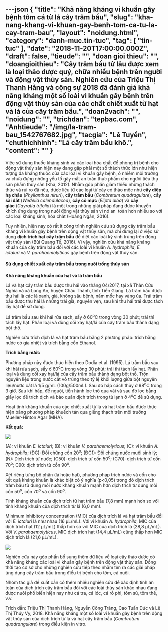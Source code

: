 ---json
{
    "title": "Khả năng kháng vi khuẩn gây bệnh tôm cá từ lá cây trâm bầu",
    "slug": "kha-nang-khang-vi-khuan-gay-benh-tom-ca-tu-la-cay-tram-bau",
    "layout": "noidung.html",
    "category": "danh-muc.tin-tuc",
    "tag": [
        "tin-tuc"
    ],
    "date": "2018-11-20T17:00:00.000Z",
    "draft": false,
    "tieude": "",
    "doan gioi thieu": "",
    "doangioithieu": "Cây trâm bầu từ lâu được xem là loại thảo dược quý, chữa nhiều bệnh trên người và động vật thủy sản. Nghiên cứu của Triệu Thị Thanh Hằng và cộng sự 2018 đã đánh giá khả năng kháng một số loài vi khuẩn gây bệnh trên động vật thủy sản của các chất chiết xuất từ hạt và lá của cây trâm bầu.",
    "doan2vach": "",
    "noidung": "",
    "trichdan": "tepbac.com",
    "Anhtieude": "/img/la-tram-bau_1542767682.jpg",
    "tacgia": "Lê Tuyến",
    "chuthichhinh": "Lá cây trâm bầu khô.",
    "__content__": ""
}
---
<p>Việc sử dụng thuốc kh&aacute;ng sinh v&agrave; c&aacute;c loại h&oacute;a chất để ph&ograve;ng trị bệnh cho động vật thủy sản hiện nay đang gặp phải một số th&aacute;ch thức lớn như hiện tượng đa kh&aacute;ng thuốc của c&aacute;c lo&agrave;i vi khuẩn g&acirc;y bệnh, &ocirc; nhiễm m&ocirc;i trường v&agrave; chứa đựng những yếu tố g&acirc;y mất an to&agrave;n thực phẩm cho người ti&ecirc;u thụ sản phẩm thủy sản (Kha, 2012). Nhằm g&oacute;p phần giảm thiểu những th&aacute;ch thức v&agrave; rủi ro đ&atilde; n&ecirc;u, dược liệu từ c&aacute;c loại từ c&acirc;y cỏ thảo mộc như&nbsp;<strong>c&acirc;y diệp hạ ch&acirc;u</strong>&nbsp;(<em>Phyllanthus niruri</em>),&nbsp;<strong>c&acirc;y tr&acirc;m bầu</strong>&nbsp;(<em>Combretum quadragulare</em>),&nbsp;<strong>c&acirc;y s&agrave;i đất</strong>&nbsp;(<em>Wedelia calendulacea</em>),&nbsp;<strong>c&acirc;y cỏ mực</strong>&nbsp;(<em>Elipta alba</em>) v&agrave;&nbsp;<strong>c&acirc;y gi&aacute;c</strong>&nbsp;(<em>Cayratia trifolia</em>) l&agrave; một trong những giải ph&aacute;p đang được khuyến kh&iacute;ch ứng dụng trong nu&ocirc;i động vật thủy sản v&igrave; n&oacute; an&nbsp; to&agrave;n hơn nhiều so với c&aacute;c loại kh&aacute;ng sinh, h&oacute;a chất (Ho&agrave;ng Ng&acirc;n, 2016).</p>

<p>Tuy nhi&ecirc;n, hiện nay c&oacute; rất &iacute;t c&ocirc;ng tr&igrave;nh nghi&ecirc;n cứu sử dụng c&acirc;y tr&acirc;m bầu kh&aacute;ng vi khuẩn g&acirc;y bệnh tr&ecirc;n động vật thủy sản, m&agrave; chỉ dừng lại ở việc sử dụng&nbsp;<strong>dịch tr&iacute;ch hạt c&acirc;y tr&acirc;m bầu</strong>&nbsp;để diệt c&aacute;c lo&agrave;i k&yacute; sinh tr&ugrave;ng tr&ecirc;n động vật thủy sản (B&ugrave;i Quang Tề, 2016). V&igrave; vậy, nghi&ecirc;n cứu khả năng kh&aacute;ng khuẩn của c&acirc;y tr&acirc;m bầu đối với c&aacute;c lo&agrave;i vi khuẩn&nbsp;<em>A. hydrophila</em>,&nbsp;<em>E. ictaluri</em>&nbsp;v&agrave;&nbsp;<em>V. parahaemolyticus</em>&nbsp;g&acirc;y bệnh tr&ecirc;n động vật thủy sản.&nbsp;</p>

<h4>Sử dụng chiết xuất c&acirc;y tr&acirc;m bầu trong nu&ocirc;i trồng thủy sản</h4>

<p><strong>Khả năng kh&aacute;ng khuẩn của hạt v&agrave; l&aacute; tr&acirc;m bầu</strong></p>

<p>L&aacute; v&agrave; hạt c&acirc;y tr&acirc;m bầu được thu h&aacute;i v&agrave;o th&aacute;ng 04/2017, tại x&atilde; Th&acirc;n Cửu Nghĩa v&agrave; x&atilde; Long An, huyện Ch&acirc;u Th&agrave;nh, tỉnh Tiền Giang. L&aacute; tr&acirc;m bầu được thu h&aacute;i l&agrave; c&aacute;c l&aacute; xanh, gi&agrave;, kh&ocirc;ng s&acirc;u bệnh, nấm mốc hay v&agrave;ng &uacute;a. Tr&aacute;i tr&acirc;m bầu được thu h&aacute;i l&agrave; những tr&aacute;i gi&agrave;, nguy&ecirc;n vẹn, sau khi thu h&aacute;i tr&aacute;i được t&aacute;ch lấy hạt để sử dụng.</p>

<p>L&aacute; tr&acirc;m bầu sau khi h&aacute;i rửa sạch, sấy ở 60<sup>o</sup>C trong v&ograve;ng 30 ph&uacute;t; tr&aacute;i th&igrave; t&aacute;ch lấy hạt. Ph&acirc;n loại v&agrave;&nbsp;d&ugrave;ng cối xay hạt/l&aacute; của c&acirc;y tr&acirc;m bầu th&agrave;nh dạng bột th&ocirc;.</p>

<p>Nghi&ecirc;n cứu tr&iacute;ch dịch l&aacute; v&agrave; hạt tr&acirc;m bầu bằng 2 phương ph&aacute;p: tr&iacute;ch bằng nước c&oacute; gia nhiệt v&agrave; tr&iacute;ch bằng cồn Ethanol.</p>

<p><strong>Tr&iacute;ch bằng nước</strong></p>

<p>Phương ph&aacute;p n&agrave;y được thực hiện theo Dodia et al. (1995). L&aacute; tr&acirc;m bầu sau khi h&aacute;i rửa sạch, sấy ở 60<sup>o</sup>C trong v&ograve;ng 30 ph&uacute;t; tr&aacute;i th&igrave; t&aacute;ch lấy hạt. Ph&acirc;n loại v&agrave; d&ugrave;ng cối xay hạt/l&aacute; của c&acirc;y tr&acirc;m bầu th&agrave;nh dạng bột th&ocirc;. Trộn nguy&ecirc;n liệu trong nước cất v&ocirc; tr&ugrave;ng theo tỷ lệ khối lượng giữa bột nguy&ecirc;n liệu/nước cất l&agrave; 1/5 g/mL (100g/500mL). Sau đ&oacute; hấp c&aacute;ch thủy ở 98<sup>o</sup>C trong 3 giờ. Sau khi hấp, để nguội, tiến h&agrave;nh lọc th&ocirc; qua vải v&agrave; sau đ&oacute; lọc bằng giấy lọc để tr&iacute;ch dịch v&agrave; bảo quản dịch tr&iacute;ch trong tủ lạnh ở 4<sup>o</sup>C để sử dụng.</p>

<p>Hoạt t&iacute;nh kh&aacute;ng khuẩn của c&aacute;c chiết xuất từ l&aacute; v&agrave; hạt tr&acirc;m bầu được thực hiện bằng phương ph&aacute;p khuếch t&aacute;n qua giếng thạch tr&ecirc;n m&ocirc;i trường Mueller-Hinton Agar (MHA).</p>

<p><strong>Kết quả:</strong></p>

<p><img src="https://tepbac.com/upload/images/2018/11/tram-bau-trong-thuy-san2_1542768086.png" /></p>

<p>(A): vi khuẩn&nbsp;<em>E. ictaluri</em>; (B): vi khuẩn<em>&nbsp;V. parahaemolyticus</em>; (C): vi khuẩn&nbsp;<em>A. hydrophila</em>; (ĐC): Đối chứng cồn 20<sup>o</sup>; (ĐC1): Đối chứng nước mu&ocirc;i sinh l&yacute;; (N): Dịch tr&iacute;ch từ nước; (C50): dịch tr&iacute;ch từ cồn 50<sup>o</sup>; (C70): dịch tr&iacute;ch từ cồn 70<sup>o</sup>; C90: dịch tr&iacute;ch từ cồn 90<sup>o</sup>.</p>

<p>X&eacute;t ri&ecirc;ng từng bộ phận (l&aacute; hoặc hạt), phương ph&aacute;p tr&iacute;ch nước v&agrave; cồn cho kết quả kh&aacute;ng khuẩn l&agrave; kh&aacute;c biệt c&oacute; &yacute; nghĩa (p&lt;0,05) trong đ&oacute; dịch tr&iacute;ch tr&acirc;m bầu từ dung m&ocirc;i nước kh&aacute;ng khuẩn mạnh hơn dịch tr&iacute;ch từ dung m&ocirc;i cồn 50<sup>o</sup>, cồn 70<sup>o</sup>&nbsp;v&agrave; cồn 90<sup>o</sup>.</p>

<p>T&iacute;nh kh&aacute;ng khuẩn của dịch tr&iacute;ch từ hạt tr&acirc;m bầu (7,8 mm) mạnh hơn so với t&iacute;nh kh&aacute;ng khuẩn của dịch tr&iacute;ch từ l&aacute; (6,0 mm).</p>

<p>Minimum inhibitory concentration (MIC) của dịch tr&iacute;ch l&aacute; v&agrave; hạt tr&acirc;m bầu đối với&nbsp;<em>E. ictaluri</em>&nbsp;l&agrave; như nhau (16 &micro;L/mL). Với vi khuẩn&nbsp;<em>A. hydrophila</em>, MIC của dịch tr&iacute;ch hạt (12 &micro;L/mL) thấp hơn so với MIC của dịch tr&iacute;ch l&aacute; (28,8 &micro;L/mL). Với&nbsp;<em>V. parahaemolyticus</em>, MIC dịch tr&iacute;ch hạt (14,4 &micro;L/mL) cũng thấp hơn MIC dịch tr&iacute;ch l&aacute; (21,6 &micro;L/mL).</p>

<p><img src="https://tepbac.com/upload/images/2018/11/tram-bau-trong-thuy-san_1542767674.jpg" /></p>

<p>Nghi&ecirc;n cứu n&agrave;y g&oacute;p phần bổ sung th&ecirc;m dữ liệu về loại c&acirc;y thảo dược c&oacute; khả năng kh&aacute;ng c&aacute;c lo&agrave;i vi khuẩn g&acirc;y bệnh tr&ecirc;n động vật thủy sản. Đồng thời tạo cơ sở cho những nghi&ecirc;n cứu tiếp theo nhằm t&igrave;m ra c&aacute;c giải ph&aacute;p ứng dụng c&acirc;y tr&acirc;m bầu trong điều trị bệnh cho t&ocirc;m, c&aacute; nu&ocirc;i.</p>

<p>Nh&oacute;m t&aacute;c giả đề xuất cần c&oacute; th&ecirc;m nhiều nghi&ecirc;n cứu để x&aacute;c định t&iacute;nh an to&agrave;n của dịch tr&iacute;ch c&acirc;y tr&acirc;m bầu đối với c&aacute;c lo&agrave;i thủy sản kh&aacute;c nhau đang được nu&ocirc;i phổ biến hiện nay như c&aacute; tra, c&aacute; l&oacute;c, c&aacute; r&ocirc; phi, t&ocirc;m s&uacute;, t&ocirc;m thẻ, v.v.</p>

<p>Tr&iacute;ch dẫn: Triệu Thị Thanh Hằng, Nguyễn C&ocirc;ng Tr&aacute;ng, Cao Tuấn Đức v&agrave; L&ecirc; Thị Th&uacute;y Vy, 2018. Khả năng kh&aacute;ng một số lo&agrave;i vi khuẩn g&acirc;y bệnh tr&ecirc;n động vật thủy sản của dịch tr&iacute;ch từ l&aacute; v&agrave; hạt c&acirc;y tr&acirc;m bầu (<em>Combretum quadrangulare</em>) trong điều kiện in vitro.</p>

